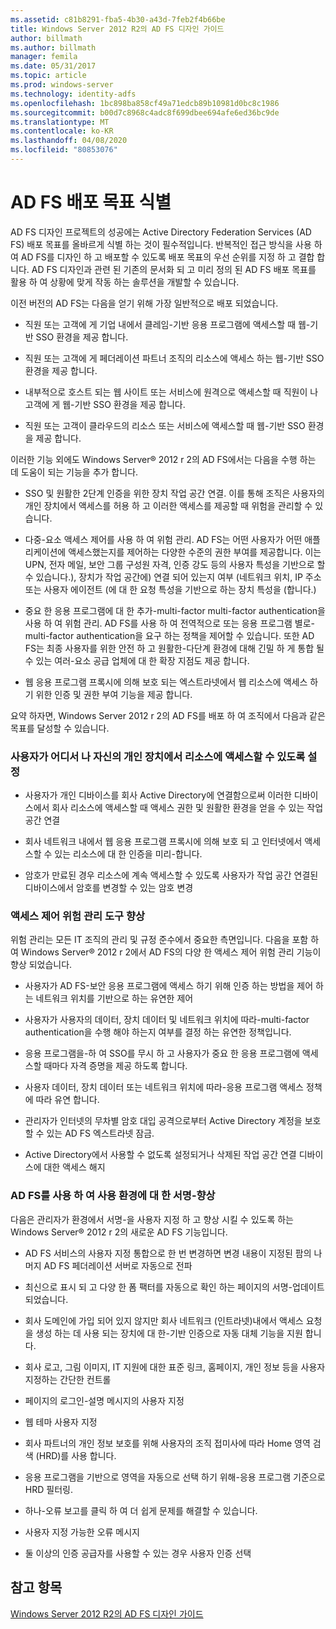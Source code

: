```yaml
---
ms.assetid: c81b8291-fba5-4b30-a43d-7feb2f4b66be
title: Windows Server 2012 R2의 AD FS 디자인 가이드
author: billmath
ms.author: billmath
manager: femila
ms.date: 05/31/2017
ms.topic: article
ms.prod: windows-server
ms.technology: identity-adfs
ms.openlocfilehash: 1bc898ba858cf49a71edcb89b10981d0bc8c1986
ms.sourcegitcommit: b00d7c8968c4adc8f699dbee694afe6ed36bc9de
ms.translationtype: MT
ms.contentlocale: ko-KR
ms.lasthandoff: 04/08/2020
ms.locfileid: "80853076"
---
```

# <a name="identify-your-ad-fs-deployment-goals"></a>AD FS 배포 목표 식별

AD FS 디자인 프로젝트의 성공에는 Active Directory Federation Services \(AD FS\) 배포 목표를 올바르게 식별 하는 것이 필수적입니다. 반복적인 접근 방식을 사용 하 여 AD FS를 디자인 하 고 배포할 수 있도록 배포 목표의 우선 순위를 지정 하 고 결합 합니다. AD FS 디자인과 관련 된 기존의 문서화 되 고 미리 정의 된 AD FS 배포 목표를 활용 하 여 상황에 맞게 작동 하는 솔루션을 개발할 수 있습니다.  
  
이전 버전의 AD FS는 다음을 얻기 위해 가장 일반적으로 배포 되었습니다.  
  
-   직원 또는 고객에 게 기업 내에서 클레임\-기반 응용 프로그램에 액세스할 때 웹\-기반 SSO 환경을 제공 합니다.  
  
-   직원 또는 고객에 게 페더레이션 파트너 조직의 리소스에 액세스 하는 웹\-기반 SSO 환경을 제공 합니다.  
  
-   내부적으로 호스트 되는 웹 사이트 또는 서비스에 원격으로 액세스할 때 직원이 나 고객에 게 웹\-기반 SSO 환경을 제공 합니다.  
  
-   직원 또는 고객이 클라우드의 리소스 또는 서비스에 액세스할 때 웹\-기반 SSO 환경을 제공 합니다.  
  
이러한 기능 외에도 Windows Server&reg; 2012 r 2의 AD FS에서는 다음을 수행 하는 데 도움이 되는 기능을 추가 합니다.  
  
-   SSO 및 원활한 2단계 인증을 위한 장치 작업 공간 연결. 이를 통해 조직은 사용자의 개인 장치에서 액세스를 허용 하 고 이러한 액세스를 제공할 때 위험을 관리할 수 있습니다.  
  
-   다중\-요소 액세스 제어를 사용 하 여 위험 관리. AD FS는 어떤 사용자가 어떤 애플리케이션에 액세스했는지를 제어하는 다양한 수준의 권한 부여를 제공합니다. 이는 UPN, 전자 메일, 보안 그룹 구성원 자격, 인증 강도 등의 사용자 특성을 기반으로 할 수 있습니다.\), 장치가 작업 공간에\) 연결 되어 있는지 여부 \(네트워크 위치, IP 주소 또는 사용자 에이전트 \(에 대 한 요청 특성을 기반으로 하는 장치 특성을 \(합니다.\)  
  
-   중요 한 응용 프로그램에 대 한 추가\-multi-factor multi-factor authentication을 사용 하 여 위험 관리. AD FS를 사용 하 여 전역적으로 또는 응용 프로그램 별로\-multi-factor authentication을 요구 하는 정책을 제어할 수 있습니다. 또한 AD FS는 최종 사용자를 위한 안전 하 고 원활한\-다단계 환경에 대해 긴밀 하 게 통합 될 수 있는 여러\-요소 공급 업체에 대 한 확장 지점도 제공 합니다.  
  
-   웹 응용 프로그램 프록시에 의해 보호 되는 엑스트라넷에서 웹 리소스에 액세스 하기 위한 인증 및 권한 부여 기능을 제공 합니다.  
  
요약 하자면, Windows Server 2012 r 2의 AD FS를 배포 하 여 조직에서 다음과 같은 목표를 달성할 수 있습니다.  
  
### <a name="enable-your-users-to-access-resources-on-their-personal-devices-from-anywhere"></a>사용자가 어디서 나 자신의 개인 장치에서 리소스에 액세스할 수 있도록 설정  
  
-   사용자가 개인 디바이스를 회사 Active Directory에 연결함으로써 이러한 디바이스에서 회사 리소스에 액세스할 때 액세스 권한 및 원활한 환경을 얻을 수 있는 작업 공간 연결  
  
-   회사 네트워크 내에서 웹 응용 프로그램 프록시에 의해 보호 되 고 인터넷에서 액세스할 수 있는 리소스에 대 한 인증을 미리\-합니다.  
  
-   암호가 만료된 경우 리소스에 계속 액세스할 수 있도록 사용자가 작업 공간 연결된 디바이스에서 암호를 변경할 수 있는 암호 변경  
  
### <a name="enhance-your-access-control-risk-management-tools"></a>액세스 제어 위험 관리 도구 향상  
위험 관리는 모든 IT 조직의 관리 및 규정 준수에서 중요한 측면입니다. 다음을 포함 하 여 Windows Server&reg; 2012 r 2에서 AD FS의 다양 한 액세스 제어 위험 관리 기능이 향상 되었습니다.  
  
-   사용자가 AD FS\-보안 응용 프로그램에 액세스 하기 위해 인증 하는 방법을 제어 하는 네트워크 위치를 기반으로 하는 유연한 제어  
  
-   사용자가 사용자의 데이터, 장치 데이터 및 네트워크 위치에 따라\-multi-factor authentication을 수행 해야 하는지 여부를 결정 하는 유연한 정책입니다.  
  
-   응용 프로그램을\-하 여 SSO를 무시 하 고 사용자가 중요 한 응용 프로그램에 액세스할 때마다 자격 증명을 제공 하도록 합니다.  
  
-   사용자 데이터, 장치 데이터 또는 네트워크 위치에 따라\-응용 프로그램 액세스 정책에 따라 유연 합니다.  
  
-   관리자가 인터넷의 무차별 암호 대입 공격으로부터 Active Directory 계정을 보호할 수 있는 AD FS 엑스트라넷 잠금.  
  
-   Active Directory에서 사용할 수 없도록 설정되거나 삭제된 작업 공간 연결 디바이스에 대한 액세스 해지  
  
### <a name="use-ad-fs-to-enhance-the-sign-in-experience"></a>AD FS를 사용 하 여 사용 환경에 대 한 서명\-향상  
다음은 관리자가 환경에서 서명\-을 사용자 지정 하 고 향상 시킬 수 있도록 하는 Windows Server&reg; 2012 r 2의 새로운 AD FS 기능입니다.  
  
-   AD FS 서비스의 사용자 지정 통합으로 한 번 변경하면 변경 내용이 지정된 팜의 나머지 AD FS 페더레이션 서버로 자동으로 전파  
  
-   최신으로 표시 되 고 다양 한 폼 팩터를 자동으로 확인 하는 페이지의 서명\-업데이트 되었습니다.  
  
-   회사 도메인에 가입 되어 있지 않지만 회사 네트워크 \(인트라넷\)내에서 액세스 요청을 생성 하는 데 사용 되는 장치에 대 한\-기반 인증으로 자동 대체 기능을 지원 합니다.  
  
-   회사 로고, 그림 이미지, IT 지원에 대한 표준 링크, 홈페이지, 개인 정보 등을 사용자 지정하는 간단한 컨트롤  
  
-   페이지의 로그인\-설명 메시지의 사용자 지정  
  
-   웹 테마 사용자 지정  
  
-   회사 파트너의 개인 정보 보호를 위해 사용자의 조직 접미사에 따라 Home 영역 검색 \(HRD\)를 사용 합니다.  
  
-   응용 프로그램을 기반으로 영역을 자동으로 선택 하기 위해\-응용 프로그램 기준으로 HRD 필터링.  
  
-   하나\-오류 보고를 클릭 하 여 더 쉽게 문제를 해결할 수 있습니다.  
  
-   사용자 지정 가능한 오류 메시지  
  
-   둘 이상의 인증 공급자를 사용할 수 있는 경우 사용자 인증 선택  
  
## <a name="see-also"></a>참고 항목  
[Windows Server 2012 R2의 AD FS 디자인 가이드](../../ad-fs/design/AD-FS-Design-Guide-in-Windows-Server-2012-R2.md)  
  

